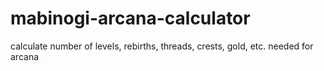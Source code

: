 # mabinogi-arcana-calculator
calculate number of levels, rebirths, threads, crests, gold, etc. needed for arcana
